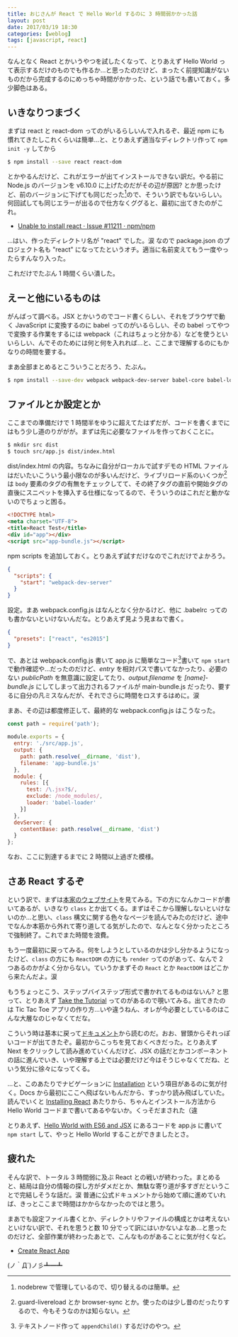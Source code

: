 ```yaml
---
title: おじさんが React で Hello World するのに 3 時間弱かかった話
layout: post
date: 2017/03/19 18:30
categories: [weblog]
tags: [javascript, react]
---
```


なんとなく React とかいうやつを試したくなって、とりあえず Hello World って表示するだけのものでも作るか…と思ったのだけど、まったく前提知識がないものだから完成するのにめっちゃ時間がかかった、という話でも書いておく。多少脚色はある。

<!-- more -->


## いきなりつまづく

まずは react と react-dom ってのがいるらしいんで入れるぞ、最近 npm にも慣れてきたしこれくらいは簡単…と、とりあえず適当なディレクトリ作って `npm init -y` してから

```bash
$ npm install --save react react-dom
```

とかやるんだけど、これがエラーが出てインストールできない訳だ。やる前に Node.js のバージョンを v6.10.0 に上げたのだがその辺が原因? とか思ったけど、前のバージョンに下げても同じだった[^1]ので、そういう訳でもないらしい。何回試しても同じエラーが出るので仕方なくググると、最初に出てきたのがこれ。

- [Unable to install react · Issue #11211 · npm/npm][error]

…はい、作ったディレクトリ名が "react" でした。涙 なので package.json のプロジェクト名も "react" になってたというオチ。適当に名前変えてもう一度やったらすんなり入った。

これだけでたぶん 1 時間くらい潰した。


## えーと他にいるものは

がんばって調べる。JSX とかいうのでコード書くらしい、それをブラウザで動く JavaScript に変換するのに babel ってのがいるらしい、その babel ってやつで変換する作業をするには webpack（これはちょっと分かる）などを使うといいらしい、んでそのためには何と何を入れれば…と、ここまで理解するのにもかなりの時間を要する。

まあ全部まとめるとこういうことだろう、たぶん。

```bash
$ npm install --save-dev webpack webpack-dev-server babel-core babel-loader babel-preset-es2015 babel-preset-react
```


## ファイルとか設定とか

ここまでの準備だけで 1 時間半をゆうに超えてたはずだが、コードを書くまでにはもう少し道のりががが。まずは先に必要なファイルを作っておくことに。

```bash
$ mkdir src dist
$ touch src/app.js dist/index.html
```

dist/index.html の内容。ちなみに自分がローカルで試すデモの HTML ファイルはだいたいこういう最小限なのが多いんだけど、ライブリロード系のいくつか[^2]は `body` 要素のタグの有無をチェックしてて、その終了タグの直前や開始タグの直後にスニペットを挿入する仕様になってるので、そういうのはこれだと動かないのでちょっと困る。

```html
<!DOCTYPE html>
<meta charset="UTF-8">
<title>React Test</title>
<div id="app"></div>
<script src="app-bundle.js"></script>
```

npm scripts を追加しておく。とりあえず試すだけなのでこれだけでよかろう。

```json
{
  "scripts": {
    "start": "webpack-dev-server"
  }
}
```

設定。まあ webpack.config.js はなんとなく分かるけど、他に .babelrc ってのも書かないといけないんだな。とりあえず見よう見まねで書く。

```json
{
  "presets": ["react", "es2015"]
}
```

で、あとは webpack.config.js 書いて app.js に簡単なコード[^3]書いて `npm start` で動作確認や…だったのだけど、<var>entry</var> を相対パスで書いてなかったり、必要のない <var>publicPath</var> を無意識に設定してたり、<var>output.filename</var> を <var>[name]-bundle.js</var> にしてしまって出力されるファイルが main-bundle.js だったり、要するに自分の凡ミスなんだが、それでさらに時間をロスするはめに。涙

まあ、その辺は都度修正して、最終的な webpack.config.js はこうなった。

```javascript
const path = require('path');

module.exports = {
  entry: './src/app.js',
  output: {
    path: path.resolve(__dirname, 'dist'),
    filename: 'app-bundle.js'
  },
  module: {
    rules: [{
      test: /\.jsx?$/,
      exclude: /node_modules/,
      loader: 'babel-loader'
    }]
  },
  devServer: {
    contentBase: path.resolve(__dirname, 'dist')
  }
};
```

なお、ここに到達するまでに 2 時間以上過ぎた模様。


## さあ React するぞ

という訳で、まずは[本家のウェブサイト][react]を見てみる。下の方になんかコードが書いてあるが、いきなり `class` とか出てくる。まずはそこから理解しないといけないのか…と思い、`class` 構文に関する色々なページを読んでみたのだけど、途中でなんか本筋から外れて寄り道してる気がしたので、なんとなく分かったところで強制終了。これでまた時間を浪費。

もう一度最初に戻ってみる。何をしようとしているのかは少し分かるようになったけど、`class` の方にも `ReactDOM` の方にも `render` ってのがあって、なんで 2 つあるのかがよく分からない。ていうかまずその `React` とか `ReactDOM` はどこから来たんだよ。涙

もうちょっとこう、ステップバイステップ形式で書かれてるものはないん? と思って、とりあえず [Take the Tutorial][tutorial] ってのがあるので覗いてみる。出てきたのは Tic Tac Toe アプリの作り方…いや違うねん、オレが今必要としているのはこんな大層なのじゃなくてだな。

こういう時は基本に戻って[ドキュメント][docs]から読むのだ。おお、冒頭からそれっぽいコードが出てきたぞ。最初からこっちを見ておくべきだった。とりあえず Next をクリックして読み進めていくんだけど、JSX の話だとかコンポーネントの話に進んでいき、いや理解する上では必要だけど今はそうじゃなくてだね、という気分に徐々になってくる。

…と、このあたりでナビゲーションに [Installation][] という項目があるのに気が付く。Docs から最初にここへ飛ばないもんだから、すっかり読み飛ばしていた。読んでいくと [Installing React][install] あたりから、ちゃんとインストール方法から Hello World コードまで書いてあるやないか。くっそだまされた（違

とりあえず、[Hello World with ES6 and JSX][hello] にあるコードを app.js に書いて `npm start` して、やっと Hello World することができましたとさ。


## 疲れた

そんな訳で、トータル 3 時間弱に及ぶ React との戦いが終わった。まとめると、結局は自分の情報の探し方がダメだとか、無駄な寄り道が多すぎだということで完結しそうな話だ。涙 普通に公式ドキュメントから始めて順に進めていれば、きっとここまで時間はかからなかったのではと思う。

まあでも設定ファイル書くとか、ディレクトリやファイルの構成とかは考えないといけない訳で、それを思うと数 10 分でって訳にはいかないよなあ…と思ったのだけど、全部作業が終わったあとで、こんなものがあることに気が付くなど。

- [Create React App][cra]

(ノ｀Д´)ノ彡┻━┻


[^1]: nodebrew で管理しているので、切り替えるのは簡単。
[^2]: guard-livereload とか browser-sync とか。使ったのは少し昔のだったりするので、今もそうなのかは知らない。
[^3]: テキストノード作って `appendChild()` するだけのやつ。

[error]: https://github.com/npm/npm/issues/11211
[react]: https://facebook.github.io/react/
[tutorial]: https://facebook.github.io/react/tutorial/tutorial.html
[docs]: https://facebook.github.io/react/docs/hello-world.html
[Installation]: https://facebook.github.io/react/docs/installation.html
[install]: https://facebook.github.io/react/docs/installation.html#installing-react
[hello]: https://facebook.github.io/react/docs/installation.html#hello-world-with-es6-and-jsx
[cra]: https://github.com/facebookincubator/create-react-app
